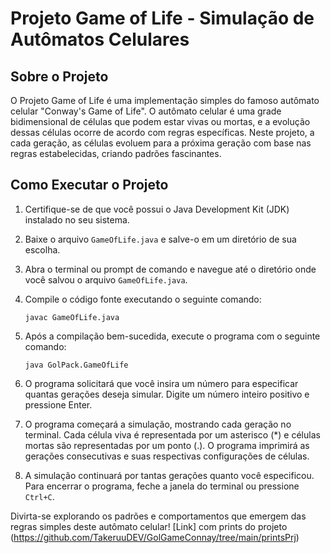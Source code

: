 # Projeto Game of Life - Simulação de Autômatos Celulares

## Sobre o Projeto
O Projeto Game of Life é uma implementação simples do famoso autômato celular "Conway's Game of Life". O autômato celular é uma grade bidimensional de células que podem estar vivas ou mortas, e a evolução dessas células ocorre de acordo com regras específicas. Neste projeto, a cada geração, as células evoluem para a próxima geração com base nas regras estabelecidas, criando padrões fascinantes.

## Como Executar o Projeto

1. Certifique-se de que você possui o Java Development Kit (JDK) instalado no seu sistema.

2. Baixe o arquivo `GameOfLife.java` e salve-o em um diretório de sua escolha.

3. Abra o terminal ou prompt de comando e navegue até o diretório onde você salvou o arquivo `GameOfLife.java`.

4. Compile o código fonte executando o seguinte comando:
   
   ```
   javac GameOfLife.java
   ```

5. Após a compilação bem-sucedida, execute o programa com o seguinte comando:

   ```
   java GolPack.GameOfLife
   ```

6. O programa solicitará que você insira um número para especificar quantas gerações deseja simular. Digite um número inteiro positivo e pressione Enter.

7. O programa começará a simulação, mostrando cada geração no terminal. Cada célula viva é representada por um asterisco (*) e células mortas são representadas por um ponto (.). O programa imprimirá as gerações consecutivas e suas respectivas configurações de células.

8. A simulação continuará por tantas gerações quanto você especificou. Para encerrar o programa, feche a janela do terminal ou pressione `Ctrl+C`.

Divirta-se explorando os padrões e comportamentos que emergem das regras simples deste autômato celular!
[Link] com prints do projeto (https://github.com/TakeruuDEV/GolGameConnay/tree/main/printsPrj)
